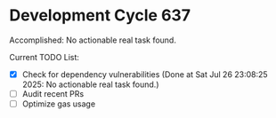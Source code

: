 # Development Cycle 637

Accomplished: No actionable real task found.

Current TODO List:

- [x] Check for dependency vulnerabilities  (Done at Sat Jul 26 23:08:25 2025: No actionable real task found.)
- [ ] Audit recent PRs
- [ ] Optimize gas usage